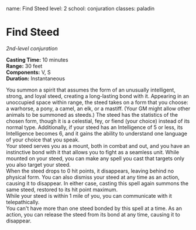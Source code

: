name: Find Steed
level: 2
school: conjuration
classes: paladin

# Find Steed 
_2nd-level conjuration_ 

**Casting Time:** 10 minutes    
**Range:** 30 feet    
**Components:** V, S    
**Duration:** Instantaneous 

You summon a spirit that assumes the form of an unusually intelligent, strong, and loyal steed, creating a long-lasting bond with it. Appearing in an unoccupied space within range, the steed takes on a form that you choose: a warhorse, a pony, a camel, an elk, or a mastiff. (Your GM might allow other animals to be summoned as steeds.) The steed has the statistics of the chosen form, though it is a celestial, fey, or fiend (your choice) instead of its normal type. Additionally, if your steed has an Intelligence of 5 or less, its Intelligence becomes 6, and it gains the ability to understand one language of your choice that you speak.    
Your steed serves you as a mount, both in combat and out, and you have an instinctive bond with it that allows you to fight as a seamless unit. While mounted on your steed, you can make any spell you cast that targets only you also target your steed.    
When the steed drops to 0 hit points, it disappears, leaving behind no physical form. You can also dismiss your steed at any time as an action, causing it to disappear. In either case, casting this spell again summons the same steed, restored to its hit point maximum.    
While your steed is within 1 mile of you, you can communicate with it telepathically.    
You can't have more than one steed bonded by this spell at a time. As an action, you can release the steed from its bond at any time, causing it to disappear. 